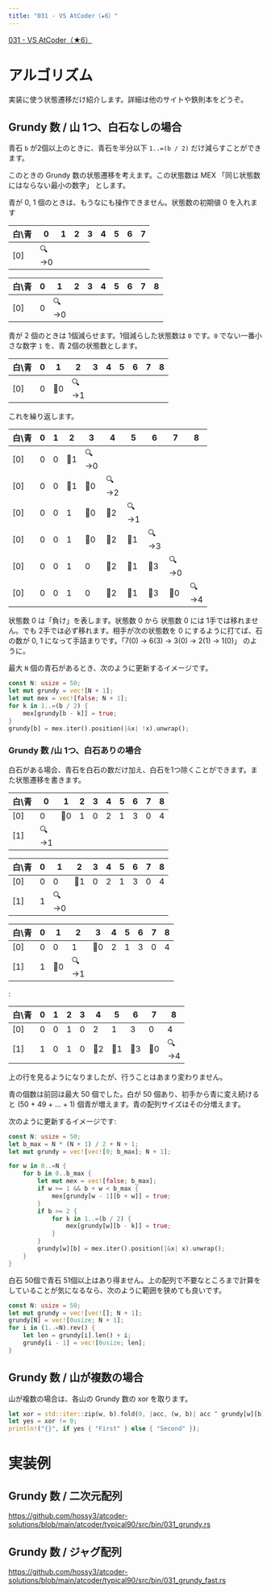 ```yaml
---
title: "031 - VS AtCoder（★6）"
---
```


[031 \- VS AtCoder（★6）](https://atcoder.jp/contests/typical90/tasks/typical90_ae)


# アルゴリズム

実装に使う状態遷移だけ紹介します。詳細は他のサイトや鉄則本をどうぞ。

## Grundy 数 / 山 1つ、白石なしの場合

青石 `b` が2個以上のときに、青石を半分以下 `1..=(b / 2)` だけ減らすことができます。

このときの Grundy 数の状態遷移を考えます。この状態数は MEX 「同じ状態数にはならない最小の数字」 とします。

青が 0, 1 個のときは、もうなにも操作できません。状態数の初期値 0 を入れます

|白\青|0|1|2|3|4|5|6|7|
|---|---|---|---|---|---|---|---|---|
|[0]|🔍<br>→0||||||||

|白\青|0|1|2|3|4|5|6|7|8|
|---|---|---|---|---|---|---|---|---|---|
|[0]|0|🔍<br>→0||||||||

青が 2 個のときは 1個減らせます。1個減らした状態数は `0` です。`0` でない一番小さな数字 `1` を、青 2個の状態数とします。

|白\青|0|1|2|3|4|5|6|7|8|
|---|---|---|---|---|---|---|---|---|---|
|[0]|0|🚶0|🔍<br>→1||||||

これを繰り返します。

|白\青|0|1|2|3|4|5|6|7|8|
|---|---|---|---|---|---|---|---|---|---|
|[0]|0|0|🚶1|🔍<br>→0||||||
|[0]|0|0|🚶1|🚶0|🔍<br>→2|||||
|[0]|0|0|1|🚶0|🚶2|🔍<br>→1||||
|[0]|0|0|1|🚶0|🚶2|🚶1|🔍<br>→3|||
|[0]|0|0|1|0|🚶2|🚶1|🚶3|🔍<br>→0||
|[0]|0|0|1|0|🚶2|🚶1|🚶3|🚶0|🔍<br>→4|

状態数 0 は「負け」を表します。状態数 0 から 状態数 0 には 1手では移れません。でも 2手では必ず移れます。相手が次の状態数を 0 にするように打てば、石の数が 0, 1 になって手詰まりです。「7(0) → 6(3) → 3(0) → 2(1) → 1(0)」 のように。

最大 `N` 個の青石があるとき、次のように更新するイメージです。

```rust
const N: usize = 50;
let mut grundy = vec![N + 1];
let mut mex = vec![false; N + 1];
for k in 1..=(b / 2) {
    mex[grundy[b - k]] = true;
}
grundy[b] = mex.iter().position(|&x| !x).unwrap();
```

### Grundy 数 /山 1つ、白石ありの場合

白石がある場合、青石を白石の数だけ加え、白石を1つ除くことができます。また状態遷移を書きます。

|白\青|0|1|2|3|4|5|6|7|8|
|---|---|---|---|---|---|---|---|---|---|
|[0]|0|🚶0|1|0|2|1|3|0|4|
|[1]|🔍<br>→1|||||||||

|白\青|0|1|2|3|4|5|6|7|8|
|---|---|---|---|---|---|---|---|---|---|
|[0]|0|0|🚶1|0|2|1|3|0|4|
|[1]|1|🔍<br>→0||||||||

|白\青|0|1|2|3|4|5|6|7|8|
|---|---|---|---|---|---|---|---|---|---|
|[0]|0|0|1|🚶0|2|1|3|0|4|
|[1]|1|🚶0|🔍<br>→1|||||||

:

|白\青|0|1|2|3|4|5|6|7|8|
|---|---|---|---|---|---|---|---|---|---|
|[0]|0|0|1|0|2|1|3|0|4|
|[1]|1|0|1|0|🚶2|🚶1|🚶3|🚶0|🔍<br>→4|

上の行を見るようになりましたが、行うことはあまり変わりません。

青の個数は前回は最大 50 個でした。白が 50 個あり、初手から青に変え続けると (50 + 49 + ... + 1) 個青が増えます。青の配列サイズはその分増えます。

次のように更新するイメージです:

```rust
const N: usize = 50;
let b_max = N * (N + 1) / 2 + N + 1;
let mut grundy = vec![vec![0; b_max]; N + 1];

for w in 0..=N {
    for b in 0..b_max {
        let mut mex = vec![false; b_max];
        if w >= 1 && b + w < b_max {
            mex[grundy[w - 1][b + w]] = true;
        }
        if b >= 2 {
            for k in 1..=(b / 2) {
                mex[grundy[w][b - k]] = true;
            }
        }
        grundy[w][b] = mex.iter().position(|&x| x).unwrap();
    }
}
```

白石 50個で青石 51個以上はあり得ません。上の配列で不要なところまで計算をしていることが気になるなら、次のように範囲を狭めても良いです。

```rust
const N: usize = 50;
let mut grundy = vec![vec![]; N + 1];
grundy[N] = vec![0usize; N + 1];
for i in (1..=N).rev() {
    let len = grundy[i].len() + i;
    grundy[i - 1] = vec![0usize; len];
}
```

## Grundy 数 / 山が複数の場合

山が複数の場合は、各山の Grundy 数の xor を取ります。

```rust
let xor = std::iter::zip(w, b).fold(0, |acc, (w, b)| acc ^ grundy[w][b]);
let yes = xor != 0;
println!("{}", if yes { "First" } else { "Second" });
```

# 実装例

## Grundy 数 / 二次元配列
https://github.com/hossy3/atcoder-solutions/blob/main/atcoder/typical90/src/bin/031_grundy.rs

## Grundy 数 / ジャグ配列
https://github.com/hossy3/atcoder-solutions/blob/main/atcoder/typical90/src/bin/031_grundy_fast.rs
